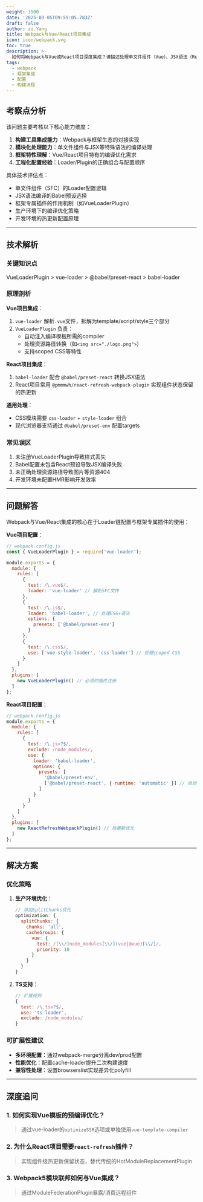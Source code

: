 ```yaml
---
weight: 3500
date: '2025-03-05T09:59:05.783Z'
draft: false
author: zi.Yang
title: Webpack与Vue/React项目集成
icon: icon/webpack.svg
toc: true
description: >-
  如何将Webpack与Vue或React项目深度集成？请描述处理单文件组件（Vue）、JSX语法（React）所需的Loader配置，以及框架特定的优化插件（如`VueLoaderPlugin`）。
tags:
  - webpack
  - 框架集成
  - 配置
  - 构建流程
---
```


## 考察点分析

该问题主要考核以下核心能力维度：

1. **构建工具集成能力**：Webpack与框架生态的对接实现
2. **模块化处理能力**：单文件组件与JSX等特殊语法的编译处理
3. **框架特性理解**：Vue/React项目特有的编译优化需求
4. **工程化配置经验**：Loader/Plugin的正确组合与配置顺序

具体技术评估点：

- 单文件组件（SFC）的Loader配置逻辑
- JSX语法编译的Babel预设选择
- 框架专属插件的作用机制（如VueLoaderPlugin）
- 生产环境下的编译优化策略
- 开发环境的热更新配置原理

---

## 技术解析

### 关键知识点

VueLoaderPlugin > vue-loader > @babel/preset-react > babel-loader

### 原理剖析

**Vue项目集成**：

1. `vue-loader` 解析`.vue`文件，拆解为template/script/style三个部分
2. `VueLoaderPlugin` 负责：
   - 自动注入编译模板所需的compiler
   - 处理资源路径转换（如`<img src="./logo.png">`）
   - 支持scoped CSS等特性

**React项目集成**：

1. `babel-loader` 配合 `@babel/preset-react` 转换JSX语法
2. React项目常用 `@pmmmwh/react-refresh-webpack-plugin` 实现组件状态保留的热更新

**通用处理**：

- CSS模块需要 `css-loader` + `style-loader` 组合
- 现代浏览器支持通过 `@babel/preset-env` 配置targets

### 常见误区

1. 未注册VueLoaderPlugin导致样式丢失
2. Babel配置未包含React预设导致JSX编译失败
3. 未正确处理资源路径导致图片等资源404
4. 开发环境未配置HMR影响开发效率

---

## 问题解答

Webpack与Vue/React集成的核心在于Loader链配置与框架专属插件的使用：

**Vue项目配置**：

```javascript
// webpack.config.js
const { VueLoaderPlugin } = require('vue-loader');

module.exports = {
  module: {
    rules: [
      {
        test: /\.vue$/,
        loader: 'vue-loader' // 解析SFC文件
      },
      {
        test: /\.js$/,
        loader: 'babel-loader', // 处理ES6+语法
        options: {
          presets: ['@babel/preset-env']
        }
      },
      {
        test: /\.css$/,
        use: ['vue-style-loader', 'css-loader'] // 处理scoped CSS
      }
    ]
  },
  plugins: [
    new VueLoaderPlugin() // 必须的插件注册
  ]
};
```

**React项目配置**：

```javascript
// webpack.config.js
module.exports = {
  module: {
    rules: [
      {
        test: /\.jsx?$/,
        exclude: /node_modules/,
        use: {
          loader: 'babel-loader',
          options: {
            presets: [
              '@babel/preset-env',
              ['@babel/preset-react', { runtime: 'automatic' }] // 自动导入JSX转换函数
            ]
          }
        }
      }
    ]
  },
  plugins: [
    new ReactRefreshWebpackPlugin() // 热更新优化
  ]
};
```

---

## 解决方案

### 优化策略

1. **生产环境优化**：

   ```javascript
   // 添加SplitChunks优化
   optimization: {
     splitChunks: {
       chunks: 'all',
       cacheGroups: {
         vue: {
           test: /[\\/]node_modules[\\/](vue|@vue)[\\/]/,
           priority: 10
         }
       }
     }
   }
   ```

2. **TS支持**：

   ```javascript
   // 扩展规则
   {
     test: /\.tsx?$/,
     use: 'ts-loader',
     exclude: /node_modules/
   }
   ```

### 可扩展性建议

- **多环境配置**：通过webpack-merge分离dev/prod配置
- **性能优化**：配置cache-loader提升二次构建速度
- **兼容性处理**：设置browserslist实现差异化polyfill

---

## 深度追问

### 1. 如何实现Vue模板的预编译优化？
>
> 通过vue-loader的`optimizeSSR`选项或单独使用`vue-template-compiler`

### 2. 为什么React项目需要`react-refresh`插件？
>
> 实现组件级热更新保留状态，替代传统的HotModuleReplacementPlugin

### 3. Webpack5模块联邦如何与Vue集成？
>
> 通过ModuleFederationPlugin暴露/消费远程组件

